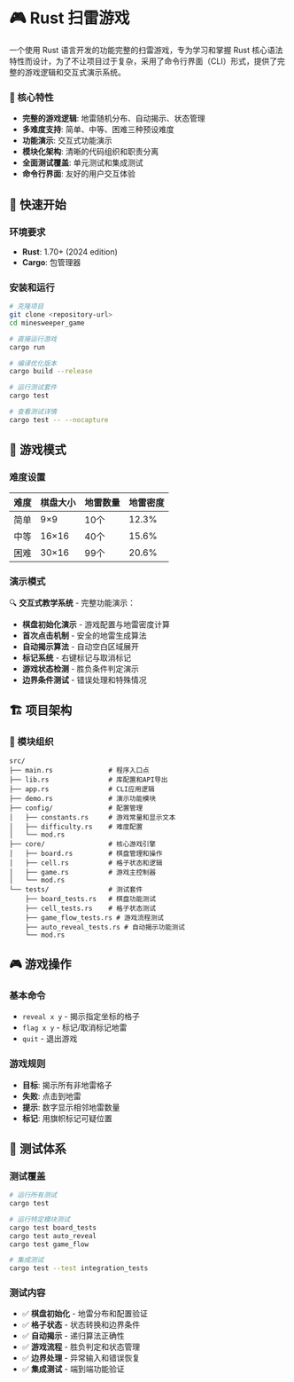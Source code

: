 # 🎮 Rust 扫雷游戏

一个使用 Rust 语言开发的功能完整的扫雷游戏，专为学习和掌握 Rust 核心语法特性而设计，为了不让项目过于复杂，采用了命令行界面（CLI）形式，提供了完整的游戏逻辑和交互式演示系统。

### 🎯 核心特性
- **完整的游戏逻辑**: 地雷随机分布、自动揭示、状态管理
- **多难度支持**: 简单、中等、困难三种预设难度
- **功能演示**: 交互式功能演示
- **模块化架构**: 清晰的代码组织和职责分离
- **全面测试覆盖**: 单元测试和集成测试
- **命令行界面**: 友好的用户交互体验

## 🚀 快速开始

### 环境要求
- **Rust**: 1.70+ (2024 edition)
- **Cargo**: 包管理器

### 安装和运行

```bash
# 克隆项目
git clone <repository-url>
cd minesweeper_game

# 直接运行游戏
cargo run

# 编译优化版本
cargo build --release

# 运行测试套件
cargo test

# 查看测试详情
cargo test -- --nocapture
```

## 🎯 游戏模式

### 难度设置
| 难度 | 棋盘大小 | 地雷数量 | 地雷密度 |
|------|----------|----------|----------|
| 简单 | 9×9      | 10个     | 12.3%    |
| 中等 | 16×16    | 40个     | 15.6%    |
| 困难 | 30×16    | 99个     | 20.6%    |

### 演示模式
🔍 **交互式教学系统** - 完整功能演示：
- **棋盘初始化演示** - 游戏配置与地雷密度计算
- **首次点击机制** - 安全的地雷生成算法
- **自动揭示算法** - 自动空白区域展开
- **标记系统** - 右键标记与取消标记
- **游戏状态检测** - 胜负条件判定演示
- **边界条件测试** - 错误处理和特殊情况

## 🏗️ 项目架构

### 📁 模块组织

```
src/
├── main.rs              # 程序入口点
├── lib.rs               # 库配置和API导出
├── app.rs               # CLI应用逻辑
├── demo.rs              # 演示功能模块
├── config/              # 配置管理
│   ├── constants.rs     # 游戏常量和显示文本
│   ├── difficulty.rs    # 难度配置
│   └── mod.rs
├── core/                # 核心游戏引擎
│   ├── board.rs         # 棋盘管理和操作
│   ├── cell.rs          # 格子状态和逻辑
│   ├── game.rs          # 游戏主控制器
│   └── mod.rs
└── tests/               # 测试套件
    ├── board_tests.rs   # 棋盘功能测试
    ├── cell_tests.rs    # 格子状态测试
    ├── game_flow_tests.rs # 游戏流程测试
    ├── auto_reveal_tests.rs # 自动揭示功能测试
    └── mod.rs
```

## 🎮 游戏操作

### 基本命令
- `reveal x y` - 揭示指定坐标的格子
- `flag x y` - 标记/取消标记地雷
- `quit` - 退出游戏

### 游戏规则
- **目标**: 揭示所有非地雷格子
- **失败**: 点击到地雷
- **提示**: 数字显示相邻地雷数量
- **标记**: 用旗帜标记可疑位置

## 🧪 测试体系

### 测试覆盖

```bash
# 运行所有测试
cargo test

# 运行特定模块测试
cargo test board_tests
cargo test auto_reveal
cargo test game_flow

# 集成测试
cargo test --test integration_tests
```

### 测试内容
- ✅ **棋盘初始化** - 地雷分布和配置验证
- ✅ **格子状态** - 状态转换和边界条件
- ✅ **自动揭示** - 递归算法正确性
- ✅ **游戏流程** - 胜负判定和状态管理
- ✅ **边界处理** - 异常输入和错误恢复
- ✅ **集成测试** - 端到端功能验证

